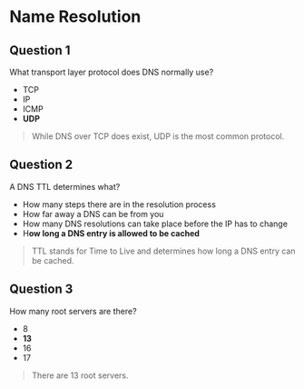# Name Resolution

## Question 1

What transport layer protocol does DNS normally use?

* TCP
* IP
* ICMP
* **UDP**

> While DNS over TCP does exist, UDP is the most common protocol.

## Question 2

A DNS TTL determines what?

* How many steps there are in the resolution process
* How far away a DNS can be from you
* How many DNS resolutions can take place before the IP has to change
* H**ow long a DNS entry is allowed to be cached**

> TTL stands for Time to Live and determines how long a DNS entry can be cached.

## Question 3

How many root servers are there?

* 8
* **13**
* 16
* 17

> There are 13 root servers.